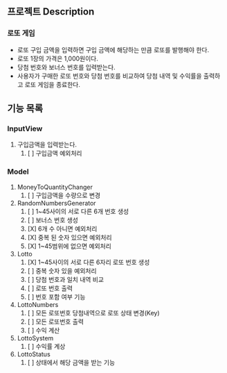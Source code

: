 
## 프로젝트 Description
### 로또 게임
- 로또 구입 금액을 입력하면 구입 금액에 해당하는 만큼 로또를 발행해야 한다.
- 로또 1장의 가격은 1,000원이다.
- 당첨 번호와 보너스 번호를 입력받는다.
- 사용자가 구매한 로또 번호와 당첨 번호를 비교하여 당첨 내역 및 수익률을 출력하고 로또 게임을 종료한다.

## 기능 목록
### InputView
1. 구입금액을 입력받는다.
   1. [ ] 구입금액 예외처리

### Model
1. MoneyToQuantityChanger
   1. [ ] 구입금액을 수량으로 변경
2. RandomNumbersGenerator
   1. [ ] 1~45사이의 서로 다른 6개 번호 생성
   2. [ ] 보너스 번호 생성
   3. [X] 6개 수 아니면 예외처리
   4. [X] 중복 된 숫자 있으면 예외처리
   5. [X] 1~45범위에 없으면 예외처리
3. Lotto
   1. [X] 1~45사이의 서로 다른 6자리 로또 번호 생성
   2. [ ] 중복 숫자 있을 예외처리
   3. [ ] 당첨 번호과 일치 내역 비교
   4. [ ] 로또 번호 출력 
   5. [ ] 번호 포함 여부 기능
4. LottoNumbers
   1. [ ] 모든 로또번호 당첨내역으로 로또 상태 변경(Key)
   2. [ ] 모든 로또번호 출력
   3. [ ] 수익 계산
5. LottoSystem
   1. [ ] 수익률 계상
6. LottoStatus
   1. [ ] 상태에서 해당 금액을 받는 기능
